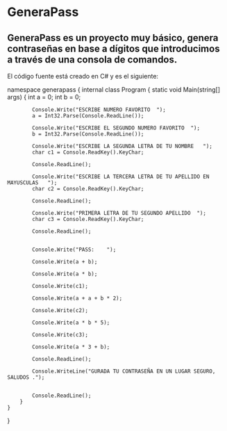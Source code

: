 # GeneraPass
GeneraPass es un proyecto muy básico, genera contraseñas en base a dígitos que introducimos a través de una consola de comandos.
-----------------------------------------------------------------------------------------------------------------------------------------

El código fuente está creado en C# y es el siguiente:

namespace generapass
{
    internal class Program
    {
        static void Main(string[] args)
        {
            int a = 0;
            int b = 0;
            

            Console.Write("ESCRIBE NUMERO FAVORITO  ");
            a = Int32.Parse(Console.ReadLine());

            Console.Write("ESCRIBE EL SEGUNDO NUMERO FAVORITO  ");
            b = Int32.Parse(Console.ReadLine());

            Console.Write("ESCRIBE LA SEGUNDA LETRA DE TU NOMBRE   ");
            char c1 = Console.ReadKey().KeyChar;

            Console.ReadLine();

            Console.Write("ESCRIBE LA TERCERA LETRA DE TU APELLIDO EN MAYUSCULAS   ");
            char c2 = Console.ReadKey().KeyChar;

            Console.ReadLine();

            Console.Write("PRIMERA LETRA DE TU SEGUNDO APELLIDO  ");
            char c3 = Console.ReadKey().KeyChar;

            Console.ReadLine();


            Console.Write("PASS:    ");
             
            Console.Write(a + b);

            Console.Write(a * b);

            Console.Write(c1);

            Console.Write(a + a + b * 2);

            Console.Write(c2);

            Console.Write(a * b * 5);

            Console.Write(c3);

            Console.Write(a * 3 + b);

            Console.ReadLine();

            Console.WriteLine("GURADA TU CONTRASEÑA EN UN LUGAR SEGURO, SALUDOS .");


            Console.ReadLine();
        }
    }
}
